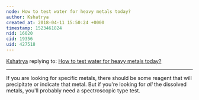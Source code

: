 ```yaml
---
node: How to test water for heavy metals today?
author: Kshatrya
created_at: 2018-04-11 15:50:24 +0000
timestamp: 1523461824
nid: 16020
cid: 19356
uid: 427518
---
```




[Kshatrya](../profile/Kshatrya) replying to: [How to test water for heavy metals today?](../notes/Devon7/03-26-2018/how-to-test-water-for-heavy-metals-today)

----
If you are looking for specific metals, there should be some reagent that will precipitate or indicate that metal. But if you're looking for *all* the dissolved metals, you'll probably need a spectroscopic type test. 
